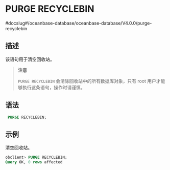 PURGE RECYCLEBIN 
=====================================
#docslug#/oceanbase-database/oceanbase-database/V4.0.0/purge-recyclebin


描述 
-----------------------

该语句用于清空回收站。
>**注意**
>
>`PURGE RECYCLEBIN` 会清除回收站中的所有数据库对象，只有 root 用户才能够执行这条语句，操作时请谨慎。

语法 
-----------------------

```sql
 PURGE RECYCLEBIN;
```



示例 
-----------------------

清空回收站。

```sql
obclient> PURGE RECYCLEBIN;
Query OK, 0 rows affected 
```


